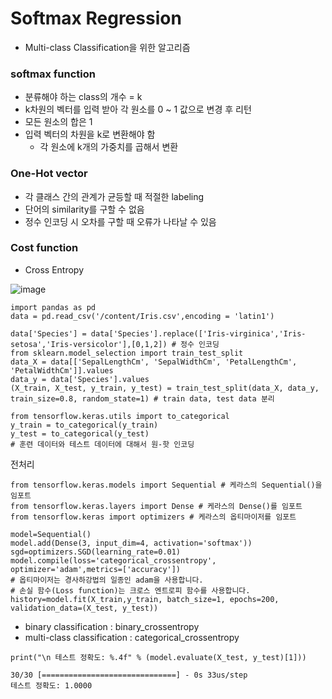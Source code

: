 # Softmax Regression
- Multi-class Classification을 위한 알고리즘

### softmax function
- 분류해야 하는 class의 개수 = k
- k차원의 벡터를 입력 받아 각 원소를 0 ~ 1 값으로 변경 후 리턴
- 모든 원소의 합은 1 
- 입력 벡터의 차원을 k로 변환해야 함
  - 각 원소에 k개의 가중치를 곱해서 변환

### One-Hot vector
- 각 클래스 간의 관계가 균등할 때 적절한 labeling
- 단어의 similarity를 구할 수 없음
- 정수 인코딩 시 오차를 구할 때 오류가 나타날 수 있음

### Cost function
- Cross Entropy

![image](https://user-images.githubusercontent.com/62679143/135991984-4bca6ffd-8c30-43b5-ae5c-77d29d0ffba1.png)
```
import pandas as pd
data = pd.read_csv('/content/Iris.csv',encoding = 'latin1')

data['Species'] = data['Species'].replace(['Iris-virginica','Iris-setosa','Iris-versicolor'],[0,1,2]) # 정수 인코딩
from sklearn.model_selection import train_test_split
data_X = data[['SepalLengthCm', 'SepalWidthCm', 'PetalLengthCm', 'PetalWidthCm']].values
data_y = data['Species'].values
(X_train, X_test, y_train, y_test) = train_test_split(data_X, data_y, train_size=0.8, random_state=1) # train data, test data 분리

from tensorflow.keras.utils import to_categorical
y_train = to_categorical(y_train)
y_test = to_categorical(y_test)
# 훈련 데이터와 테스트 데이터에 대해서 원-핫 인코딩
```
전처리

```
from tensorflow.keras.models import Sequential # 케라스의 Sequential()을 임포트
from tensorflow.keras.layers import Dense # 케라스의 Dense()를 임포트
from tensorflow.keras import optimizers # 케라스의 옵티마이저를 임포트

model=Sequential()
model.add(Dense(3, input_dim=4, activation='softmax'))
sgd=optimizers.SGD(learning_rate=0.01)
model.compile(loss='categorical_crossentropy', optimizer='adam',metrics=['accuracy'])
# 옵티마이저는 경사하강법의 일종인 adam을 사용합니다.
# 손실 함수(Loss function)는 크로스 엔트로피 함수를 사용합니다.
history=model.fit(X_train,y_train, batch_size=1, epochs=200, validation_data=(X_test, y_test))
```
- binary classification : binary_crossentropy
- multi-class classification : categorical_crossentropy
```
print("\n 테스트 정확도: %.4f" % (model.evaluate(X_test, y_test)[1]))
```
```
30/30 [==============================] - 0s 33us/step
테스트 정확도: 1.0000
```
